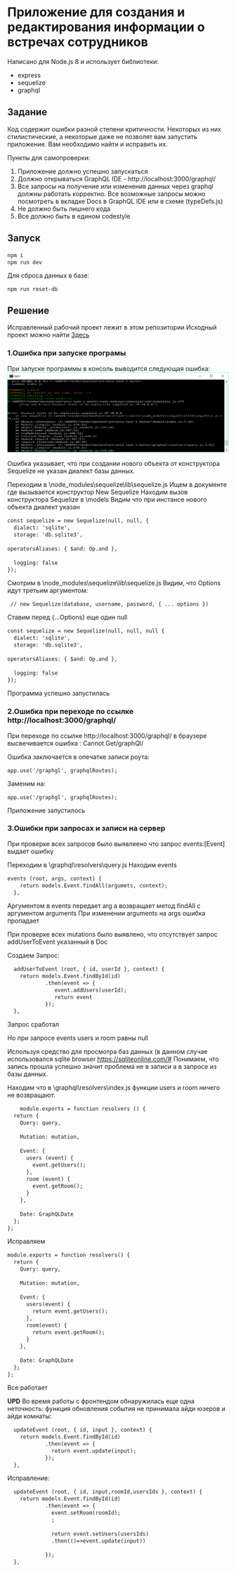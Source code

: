 # Приложение для создания и редактирования информации о встречах сотрудников

Написано для Node.js 8 и использует библиотеки:
* express
* sequelize
* graphql

## Задание
Код содержит ошибки разной степени критичности. Некоторых из них стилистические, а некоторые даже не позволят вам запустить приложение. Вам необходимо найти и исправить их.

Пункты для самопроверки:
1. Приложение должно успешно запускаться
2. Должно открываться GraphQL IDE - http://localhost:3000/graphql/
3. Все запросы на получение или изменения данных через graphql должны работать корректно. Все возможные запросы можно посмотреть в вкладке Docs в GraphQL IDE или в схеме (typeDefs.js)
4. Не должно быть лишнего кода
5. Все должно быть в едином codestyle

## Запуск
```
npm i
npm run dev
```

Для сброса данных в базе:
```
npm run reset-db
```

## Решение
Исправленный рабочий проект лежит в этом репозитории
Исходный проект можно найти [Здесь](https://github.com/yandex-shri-msk-2018/entrance-task-1)
### 1.Ошибка при запуске програмы
При запуске программы в консоль выводится следующая ошибка:
![Ошибка запуска](https://github.com/dimegusew/Yandex-Entrance-task-1/raw/master/images/1error.png)


Ошибка указывает, что при создании нового объекта от конструктора Sequelize не указан диалект базы данных.

Переходим в \node_modules\sequelize\lib\sequelize.js
Ищем в документе где вызывается конструктор
New Sequelize
Находим вызов конструктора Sequelize в \models
Видим что при инстансе нового объекта диалект указан

```
const sequelize = new Sequelize(null, null, {
  dialect: 'sqlite',
  storage: 'db.sqlite3',

operatorsAliases: { $and: Op.and },

  logging: false
});
```
Смотрим в \node_modules\sequelize\lib\sequelize.js
Видим, что Options идут третьим аргументом:

```
 // new Sequelize(database, username, password, { ... options })
```

Ставим перед {…Options} еще один null

```
const sequelize = new Sequelize(null, null, null {
  dialect: 'sqlite',
  storage: 'db.sqlite3',

operatorsAliases: { $and: Op.and },

  logging: false
});
```

Программа успешно запустилась

### 2.Ошибка при переходе по ссылке  http://localhost:3000/graphql/

При переходе по ссылке  http://localhost:3000/graphql/ в браузере высвечивается ошибка :
Cannot Get/graphQl/

Ошибка заключается в опечатке записи роута:
```
app.use('/graphgl', graphqlRoutes);
```
Заменим на:

```
app.use('/graphgl', graphqlRoutes);
```

Приложение запустилось


### 3.Ошибки при запросах и записи на сервер
При проверке всех запросов было выявлеено что запрос events:[Event] выдает ошибку

Переходим в \graphql\resolvers\query.js
Находим events

```
events (root, args, context) {
    return models.Event.findAll(argumets, context);
  },
```
Аргументом в events передает arg а возвращает метод findAll c аргументом arguments
При изменении arguments на args ошибка пропадает

При проверке всех mutations было выявлено, что отсутствует запрос addUserToEvent указанный в Doc

Создаем Запрос:

```
  addUserToEvent (root, { id, userId }, context) {
    return models.Event.findById(id)
            .then(event => {
               event.addUsers(userId);
               return event
            });
  },
```

Запрос сработал

Но при запросе events users и room равны null

Используя средство для просмотра баз данных (в данном случае использовался sqlite browser https://sqliteonline.com/#
Понимаем, что запись прошла успешно значит проблема не в записи а в запросе из базы данных.

Находим что в \graphql\resolvers\index.js функции users и room ничего не возвращают.

```
	module.exports = function resolvers () {
  return {
    Query: query,

    Mutation: mutation,

    Event: {
      users (event) {
        event.getUsers();
      },
      room (event) {
        event.getRoom();
      }
    },

    Date: GraphQLDate
  };
};

```
Исправляем

```
module.exports = function resolvers() {
  return {
    Query: query,

    Mutation: mutation,

    Event: {
      users(event) {
        return event.getUsers();
      },
      room(event) {
        return event.getRoom();
      }
    },

    Date: GraphQLDate
  };
};

```
Все работает


**UPD** Во время работы с фронтендом обнаружилась еще одна неточность: функция обновления события не принимала айди юзеров и айди комнаты:

```
  updateEvent (root, { id, input }, context) {
    return models.Event.findById(id)
            .then(event => {
              return event.update(input);
            });
  },
```

Исправление:

```
  updateEvent (root, { id, input,roomId,usersIds }, context) {
    return models.Event.findById(id)
            .then(event => {
              event.setRoom(roomId);
              ;

              return event.setUsers(usersIds)
              .then(()=>event.update(input))

            });
  },

```
